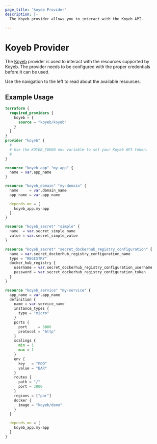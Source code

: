 ```yaml
---
page_title: "koyeb Provider"
description: |-
  The Koyeb provider allows you to interact with the Koyeb API.
  
---
```


# Koyeb Provider

The [Koyeb](https://www.koyeb.com) provider is used to interact with the resources supported by Koyeb. The provider needs to be configured with the proper credentials before it can be used.

Use the navigation to the left to read about the available resources.

## Example Usage

```terraform
terraform {
  required_providers {
    koyeb = {
      source = "koyeb/koyeb"
    }
  }
}
provider "koyeb" {
  #
  # Use the KOYEB_TOKEN env variable to set your Koyeb API token.
  #
}

resource "koyeb_app" "my-app" {
  name = var.app_name
}

resource "koyeb_domain" "my-domain" {
  name     = var.domain_name
  app_name = var.app_name

  depends_on = [
    koyeb_app.my-app
  ]
}

resource "koyeb_secret" "simple" {
  name  = var.secret_simple_name
  value = var.secret_simple_value
}

resource "koyeb_secret" "secret_dockerhub_registry_configuration" {
  name = var.secret_dockerhub_registry_configuration_name
  type = "REGISTRY"
  docker_hub_registry {
    username = var.secret_dockerhub_registry_configuration_username
    password = var.secret_dockerhub_registry_configuration_token
  }
}

resource "koyeb_service" "my-service" {
  app_name = var.app_name
  definition {
    name = var.service_name
    instance_types {
      type = "micro"
    }
    ports {
      port     = 3000
      protocol = "http"
    }
    scalings {
      min = 1
      max = 1
    }
    env {
      key   = "FOO"
      value = "BAR"
    }
    routes {
      path = "/"
      port = 3000
    }
    regions = ["par"]
    docker {
      image = "koyeb/demo"
    }
  }

  depends_on = [
    koyeb_app.my-app
  ]
}
```

